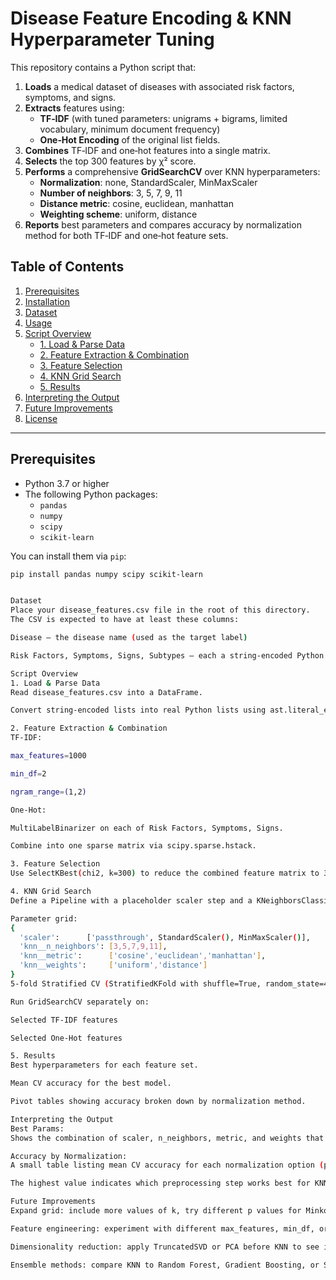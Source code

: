 # Disease Feature Encoding & KNN Hyperparameter Tuning

This repository contains a Python script that:

1. **Loads** a medical dataset of diseases with associated risk factors, symptoms, and signs.
2. **Extracts** features using:
   - **TF‑IDF** (with tuned parameters: unigrams + bigrams, limited vocabulary, minimum document frequency)
   - **One‑Hot Encoding** of the original list fields.
3. **Combines** TF‑IDF and one‑hot features into a single matrix.
4. **Selects** the top 300 features by χ² score.
5. **Performs** a comprehensive **GridSearchCV** over KNN hyperparameters:
   - **Normalization**: none, StandardScaler, MinMaxScaler  
   - **Number of neighbors**: 3, 5, 7, 9, 11  
   - **Distance metric**: cosine, euclidean, manhattan  
   - **Weighting scheme**: uniform, distance  
6. **Reports** best parameters and compares accuracy by normalization method for both TF‑IDF and one‑hot feature sets.

## Table of Contents

1. [Prerequisites](#prerequisites)  
2. [Installation](#installation)  
3. [Dataset](#dataset)  
4. [Usage](#usage)  
5. [Script Overview](#script-overview)  
   - [1. Load & Parse Data](#1-load--parse-data)  
   - [2. Feature Extraction & Combination](#2-feature-extraction--combination)  
   - [3. Feature Selection](#3-feature-selection)  
   - [4. KNN Grid Search](#4-knn-grid-search)  
   - [5. Results](#5-results)  
6. [Interpreting the Output](#interpreting-the-output)  
7. [Future Improvements](#future-improvements)  
8. [License](#license)

---

## Prerequisites

- Python 3.7 or higher  
- The following Python packages:
  - `pandas`
  - `numpy`
  - `scipy`
  - `scikit-learn`

You can install them via `pip`:

```bash
pip install pandas numpy scipy scikit-learn


Dataset
Place your disease_features.csv file in the root of this directory.
The CSV is expected to have at least these columns:

Disease — the disease name (used as the target label)

Risk Factors, Symptoms, Signs, Subtypes — each a string‑encoded Python list, e.g. "[\"hypertension\",\"diabetes\"]"

Script Overview
1. Load & Parse Data
Read disease_features.csv into a DataFrame.

Convert string‑encoded lists into real Python lists using ast.literal_eval.

2. Feature Extraction & Combination
TF‑IDF:

max_features=1000

min_df=2

ngram_range=(1,2)

One‑Hot:

MultiLabelBinarizer on each of Risk Factors, Symptoms, Signs.

Combine into one sparse matrix via scipy.sparse.hstack.

3. Feature Selection
Use SelectKBest(chi2, k=300) to reduce the combined feature matrix to 300 most relevant features.

4. KNN Grid Search
Define a Pipeline with a placeholder scaler step and a KNeighborsClassifier.

Parameter grid:
{
  'scaler':      ['passthrough', StandardScaler(), MinMaxScaler()],
  'knn__n_neighbors': [3,5,7,9,11],
  'knn__metric':      ['cosine','euclidean','manhattan'],
  'knn__weights':     ['uniform','distance']
}
5‑fold Stratified CV (StratifiedKFold with shuffle=True, random_state=42).

Run GridSearchCV separately on:

Selected TF‑IDF features

Selected One‑Hot features

5. Results
Best hyperparameters for each feature set.

Mean CV accuracy for the best model.

Pivot tables showing accuracy broken down by normalization method.

Interpreting the Output
Best Params:
Shows the combination of scaler, n_neighbors, metric, and weights that yielded the highest CV accuracy.

Accuracy by Normalization:
A small table listing mean CV accuracy for each normalization option (passthrough, StandardScaler, MinMaxScaler).

The highest value indicates which preprocessing step works best for KNN on that feature set.

Future Improvements
Expand grid: include more values of k, try different p values for Minkowski distance.

Feature engineering: experiment with different max_features, min_df, or additional n‑gram ranges.

Dimensionality reduction: apply TruncatedSVD or PCA before KNN to see if lower‑dimensional data helps.

Ensemble methods: compare KNN to Random Forest, Gradient Boosting, or SVM on the same selected features.

